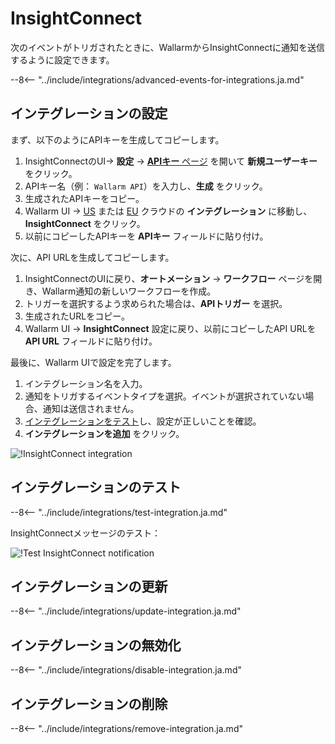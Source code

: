# InsightConnect

次のイベントがトリガされたときに、WallarmからInsightConnectに通知を送信するように設定できます。

--8<-- "../include/integrations/advanced-events-for-integrations.ja.md"

## インテグレーションの設定

まず、以下のようにAPIキーを生成してコピーします。

1. InsightConnectのUI→ **設定** → [**APIキー** ページ](https://insight.rapid7.com/platform#/apiKeyManagement) を開いて **新規ユーザーキー** をクリック。
2. APIキー名（例： `Wallarm API`）を入力し、**生成** をクリック。
3. 生成されたAPIキーをコピー。
4. Wallarm UI → [US](https://us1.my.wallarm.com/integrations/) または [EU](https://my.wallarm.com/integrations/) クラウドの **インテグレーション** に移動し、**InsightConnect** をクリック。
4. 以前にコピーしたAPIキーを **APIキー** フィールドに貼り付け。

次に、API URLを生成してコピーします。

1. InsightConnectのUIに戻り、**オートメーション** → **ワークフロー** ページを開き、Wallarm通知の新しいワークフローを作成。
2. トリガーを選択するよう求められた場合は、**APIトリガー** を選択。
3. 生成されたURLをコピー。
4. Wallarm UI → **InsightConnect** 設定に戻り、以前にコピーしたAPI URLを **API URL** フィールドに貼り付け。

最後に、Wallarm UIで設定を完了します。

1. インテグレーション名を入力。
2. 通知をトリガするイベントタイプを選択。イベントが選択されていない場合、通知は送信されません。
3. [インテグレーションをテスト](#testing-integration)し、設定が正しいことを確認。
4. **インテグレーションを追加** をクリック。

![!InsightConnect integration](../../../images/user-guides/settings/integrations/add-insightconnect-integration.png)

## インテグレーションのテスト

--8<-- "../include/integrations/test-integration.ja.md"

InsightConnectメッセージのテスト：

![!Test InsightConnect notification](../../../images/user-guides/settings/integrations/test-insightconnect-scope-changed.png)

## インテグレーションの更新

--8<-- "../include/integrations/update-integration.ja.md"

## インテグレーションの無効化

--8<-- "../include/integrations/disable-integration.ja.md"

## インテグレーションの削除

--8<-- "../include/integrations/remove-integration.ja.md"